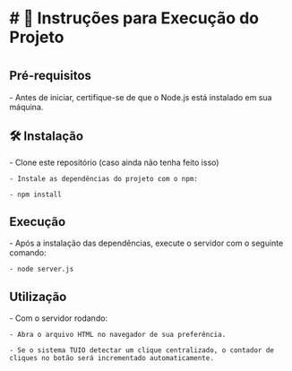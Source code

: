 <h1># 📁 Instruções para Execução do Projeto<h1>

<h2>Pré-requisitos</h2>
    - Antes de iniciar, certifique-se de que o Node.js está instalado em sua máquina.

<h2> 🛠️ Instalação</h2>
    - Clone este repositório (caso ainda não tenha feito isso)

    - Instale as dependências do projeto com o npm:

    - npm install
    
<h2>Execução</h2>
    - Após a instalação das dependências, execute o servidor com o seguinte comando:
    
    - node server.js

<h2>Utilização</h2>
    - Com o servidor rodando:

    - Abra o arquivo HTML no navegador de sua preferência.

    - Se o sistema TUIO detectar um clique centralizado, o contador de cliques no botão será incrementado automaticamente.